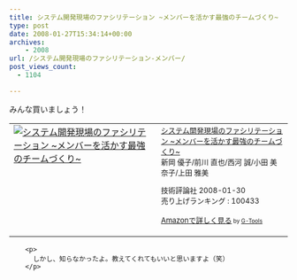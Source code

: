 ```yaml
---
title: システム開発現場のファシリテーション ~メンバーを活かす最強のチームづくり~
type: post
date: 2008-01-27T15:34:14+00:00
archives:
    - 2008
url: /システム開発現場のファシリテーション-メンバー/
post_views_count:
  - 1104

---
```

みんな買いましょう！

<table cellpadding="5" border="0">
  <tr>
    <td valign="top">
      <a href="http://www.amazon.co.jp/gp/redirect.html%3FASIN=4774133655%26tag=konnokiyotaka-22%26lcode=xm2%26cID=2025%26ccmID=165953%26location=/o/ASIN/4774133655%253FSubscriptionId=0G91FPYVW6ZGWBH4Y9G2" target="_blank"><img alt="システム開発現場のファシリテーション ~メンバーを活かす最強のチームづくり~" src="https://i0.wp.com/ecx.images-amazon.com/images/I/21NoZqMHUqL.jpg" border="0" data-recalc-dims="1" /></a>
    </td>
    <td valign="top">
      <font size="-1"><a href="http://www.amazon.co.jp/gp/redirect.html%3FASIN=4774133655%26tag=konnokiyotaka-22%26lcode=xm2%26cID=2025%26ccmID=165953%26location=/o/ASIN/4774133655%253FSubscriptionId=0G91FPYVW6ZGWBH4Y9G2" target="_blank">システム開発現場のファシリテーション ~メンバーを活かす最強のチームづくり~</a><img height="1" alt="" src="http://www.assoc-amazon.jp/e/ir?t=konnokiyotaka-22&l=ur2&o=9" width="1" border="0" /><br />新岡 優子/前川 直也/西河 誠/小田 美奈子/上田 雅美 </p>
      <p>
        技術評論社 2008-01-30<br />売り上げランキング : 100433
      </p>
      <p>
        <a href="http://www.amazon.co.jp/gp/redirect.html%3FASIN=4774133655%26tag=konnokiyotaka-22%26lcode=xm2%26cID=2025%26ccmID=165953%26location=/o/ASIN/4774133655%253FSubscriptionId=0G91FPYVW6ZGWBH4Y9G2" target="_blank">Amazonで詳しく見る</a></font><font size="-2"> by <a href="http://www.goodpic.com/mt/aws/index.html">G-Tools</a></font></td> </tr> </tbody> </table> 
        
        <p>
          しかし、知らなかったよ。教えてくれてもいいと思いますよ（笑）
        </p>